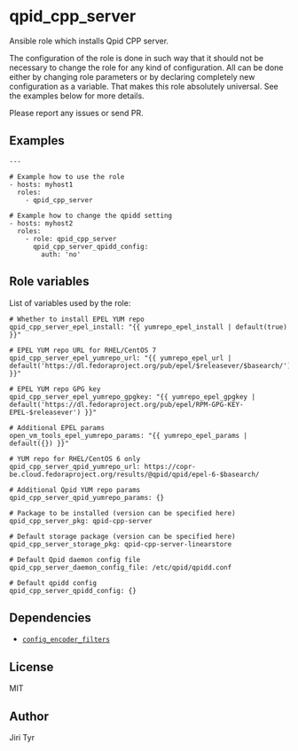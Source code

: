 qpid_cpp_server
===============

Ansible role which installs Qpid CPP server.

The configuration of the role is done in such way that it should not be necessary
to change the role for any kind of configuration. All can be done either by
changing role parameters or by declaring completely new configuration as a
variable. That makes this role absolutely universal. See the examples below for
more details.

Please report any issues or send PR.


Examples
--------

```
---

# Example how to use the role
- hosts: myhost1
  roles:
    - qpid_cpp_server

# Example how to change the qpidd setting
- hosts: myhost2
  roles:
    - role: qpid_cpp_server
      qpid_cpp_server_qpidd_config:
        auth: 'no'
```


Role variables
--------------

List of variables used by the role:

```
# Whether to install EPEL YUM repo
qpid_cpp_server_epel_install: "{{ yumrepo_epel_install | default(true) }}"

# EPEL YUM repo URL for RHEL/CentOS 7
qpid_cpp_server_epel_yumrepo_url: "{{ yumrepo_epel_url | default('https://dl.fedoraproject.org/pub/epel/$releasever/$basearch/') }}"

# EPEL YUM repo GPG key
qpid_cpp_server_epel_yumrepo_gpgkey: "{{ yumrepo_epel_gpgkey | default('https://dl.fedoraproject.org/pub/epel/RPM-GPG-KEY-EPEL-$releasever') }}"

# Additional EPEL params
open_vm_tools_epel_yumrepo_params: "{{ yumrepo_epel_params | default({}) }}"

# YUM repo for RHEL/CentOS 6 only
qpid_cpp_server_qpid_yumrepo_url: https://copr-be.cloud.fedoraproject.org/results/@qpid/qpid/epel-6-$basearch/

# Additional Qpid YUM repo params
qpid_cpp_server_qpid_yumrepo_params: {}

# Package to be installed (version can be specified here)
qpid_cpp_server_pkg: qpid-cpp-server

# Default storage package (version can be specified here)
qpid_cpp_server_storage_pkg: qpid-cpp-server-linearstore

# Default Qpid daemon config file
qpid_cpp_server_daemon_config_file: /etc/qpid/qpidd.conf

# Default qpidd config
qpid_cpp_server_qpidd_config: {}
```


Dependencies
------------

- [`config_encoder_filters`](https://github.com/jtyr/ansible-config_encoder_filters)


License
-------

MIT


Author
------

Jiri Tyr
